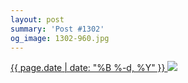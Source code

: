 ```yaml
---
layout: post
summary: 'Post #1302'
og_image: 1302-960.jpg
---
```


<p>
 <time>
  <a href="/1302">
   {{ page.date | date: "%B %-d, %Y" }}
  </a>
 </time>
 <a href="/1302">
  <img data-taken="2/8/2021" sizes="(min-width: 700px) 50vw, calc(100vw - 2rem)" src="{{ site.assets_url }}/1302-480.jpg" srcset="{{ site.assets_url }}/1302-240.jpg 240w, {{ site.assets_url }}/1302-480.jpg 480w, {{ site.assets_url }}/1302-720.jpg 720w, {{ site.assets_url }}/1302-960.jpg 960w"/>
 </a>
</p>
